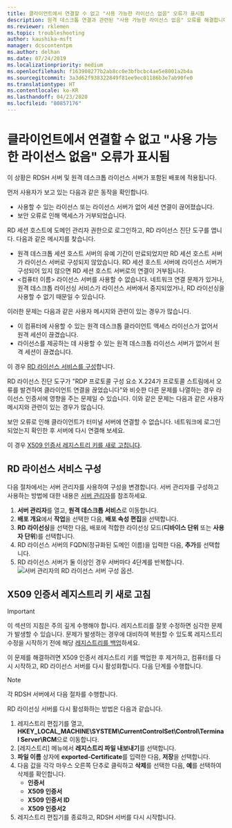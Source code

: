 ```yaml
---
title: 클라이언트에서 연결할 수 없고 "사용 가능한 라이선스 없음" 오류가 표시됨
description: 원격 데스크톱 연결과 관련된 "사용 가능한 라이선스 없음" 오류를 해결합니다.
ms.reviewer: rklemen
ms.topic: troubleshooting
author: kaushika-msft
manager: dcscontentpm
ms.author: delhan
ms.date: 07/24/2019
ms.localizationpriority: medium
ms.openlocfilehash: f163908277b2ab8cc0e3bfbcbc4ae5e8001a2b4a
ms.sourcegitcommit: 3a3d62f938322849f81ee9ec01186b3e7ab90fe0
ms.translationtype: HT
ms.contentlocale: ko-KR
ms.lasthandoff: 04/23/2020
ms.locfileid: "80857176"
---
```

# <a name="clients-cant-connect-and-see-no-licenses-available-error"></a>클라이언트에서 연결할 수 없고 "사용 가능한 라이선스 없음" 오류가 표시됨

이 상황은 RDSH 서버 및 원격 데스크톱 라이선스 서버가 포함된 배포에 적용됩니다.

먼저 사용자가 보고 있는 다음과 같은 동작을 확인합니다.

- 사용할 수 있는 라이선스 또는 라이선스 서버가 없어 세션 연결이 끊어졌습니다.
- 보안 오류로 인해 액세스가 거부되었습니다.

RD 세션 호스트에 도메인 관리자 권한으로 로그인하고, RD 라이선스 진단 도구를 엽니다. 다음과 같은 메시지를 찾습니다.

  - 원격 데스크톱 세션 호스트 서버의 유예 기간이 만료되었지만 RD 세션 호스트 서버가 라이선스 서버로 구성되지 않았습니다. RD 세션 호스트 서버에 라이선스 서버가 구성되어 있지 않으면 RD 세션 호스트 서버로의 연결이 거부됩니다.
  - \<컴퓨터 이름\> 라이선스 서버를 사용할 수 없습니다. 네트워크 연결 문제가 있거나,원격 데스크톱 라이선싱 서비스가 라이선스 서버에서 중지되었거나, RD 라이선싱을 사용할 수 없기 때문일 수 있습니다.

이러한 문제는 다음과 같은 사용자 메시지와 관련이 있는 경우가 많습니다.

  - 이 컴퓨터에 사용할 수 있는 원격 데스크톱 클라이언트 액세스 라이선스가 없어서 원격 세션이 끊겼습니다.
  - 라이선스를 제공하는 데 사용할 수 있는 원격 데스크톱 라이선스 서버가 없어서 원격 세션이 끊겼습니다.

이 경우 [RD 라이선스 서비스를 구성](#configure-the-rd-licensing-service)합니다.

RD 라이선스 진단 도구가 "RDP 프로토콜 구성 요소 X.224가 프로토콜 스트림에서 오류를 발견하여 클라이언트 연결을 끊었습니다"와 비슷한 다른 문제를 나열하는 경우 라이선스 인증서에 영향을 주는 문제일 수 있습니다. 이와 같은 문제는 다음과 같은 사용자 메시지와 관련이 있는 경우가 많습니다.

보안 오류로 인해 클라이언트가 터미널 서버에 연결할 수 없습니다. 네트워크에 로그인되었는지 확인한 후 서버에 다시 연결해 보세요.

이 경우 [X509 인증서 레지스트리 키를 새로 고칩니다](#refresh-the-x509-certificate-registry-keys).

## <a name="configure-the-rd-licensing-service"></a>RD 라이선스 서비스 구성

다음 절차에서는 서버 관리자를 사용하여 구성을 변경합니다. 서버 관리자를 구성하고 사용하는 방법에 대한 내용은 [서버 관리자](../../../administration/server-manager/server-manager.md)를 참조하세요.

1. **서버 관리자**를 열고, **원격 데스크톱 서비스**로 이동합니다.
2. **배포 개요**에서 **작업**을 선택한 다음, **배포 속성 편집**을 선택합니다.
3. **RD 라이선싱**을 선택한 다음, 배포에 적합한 라이선싱 모드(**디바이스 단위** 또는 **사용자 단위**)를 선택합니다.
4. RD 라이선스 서버의 FQDN(정규화된 도메인 이름)을 입력한 다음, **추가**를 선택합니다.
5. RD 라이선스 서버가 둘 이상인 경우 서버마다 4단계를 반복합니다. 
    ![서버 관리자의 RD 라이선스 서버 구성 옵션.](../media/troubleshoot-remote-desktop-connections/RDLicensing_Configure.png)

## <a name="refresh-the-x509-certificate-registry-keys"></a>X509 인증서 레지스트리 키 새로 고침

> [!IMPORTANT]  
> 이 섹션의 지침은 주의 깊게 수행해야 합니다. 레지스트리를 잘못 수정하면 심각한 문제가 발생할 수 있습니다. 문제가 발생하는 경우에 대비하여 복원할 수 있도록 레지스트리 수정을 시작하기 전에 해당 [레지스트리를 백업](https://support.microsoft.com/help/322756)하세요.

이 문제를 해결하려면 X509 인증서 레지스트리 키를 백업한 후 제거하고, 컴퓨터를 다시 시작하고, RD 라이선스 서버를 다시 활성화합니다. 다음 단계를 수행합니다.

> [!NOTE]
> 각 RDSH 서버에서 다음 절차를 수행합니다.

RD 라이선싱 서버를 다시 활성화하는 방법은 다음과 같습니다.

1. 레지스트리 편집기를 열고, **HKEY\_LOCAL\_MACHINE\\SYSTEM\\CurrentControlSet\\Control\\Terminal Server\\RCM**으로 이동합니다.
2. [레지스트리] 메뉴에서 **레지스트리 파일 내보내기**를 선택합니다.
3. **파일 이름** 상자에 **exported-Certificate**를 입력한 다음, **저장**을 선택합니다.
4. 다음 값을 각각 마우스 오른쪽 단추로 클릭하고 **삭제**를 선택한 다음, **예**를 선택하여 삭제를 확인합니다.  
      - **인증서**
      - **X509 인증서**
      - **X509 인증서 ID**
      - **X509 인증서2**
5. 레지스트리 편집기를 종료하고, RDSH 서버를 다시 시작합니다.